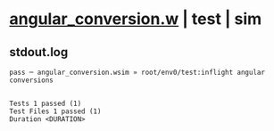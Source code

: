 # [angular_conversion.w](../../../../../../examples/tests/sdk_tests/math/angular_conversion.w) | test | sim

## stdout.log
```log
pass ─ angular_conversion.wsim » root/env0/test:inflight angular conversions
 
 
Tests 1 passed (1)
Test Files 1 passed (1)
Duration <DURATION>
```


